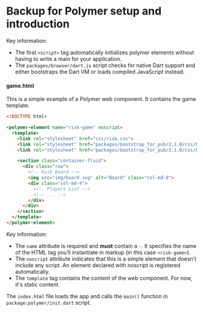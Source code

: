 # Backup for Polymer setup and introduction

Key information:
- The first `<script>` tag automatically initializes polymer elements without 
  having to write a main for your application.
- The `packages/browser/dart.js` script checks for native Dart support and
  either bootstraps the Dart VM or loads compiled JavaScript instead.


#### game.html

This is a simple example of a Polymer web component.
It contains the game template.

```HTML
<!DOCTYPE html>

<polymer-element name="risk-game" noscript>
  <template>
    <link rel="stylesheet" href="css/risk.css">
    <link rel="stylesheet" href="packages/bootstrap_for_pub/3.1.0/css/bootstrap.min.css">
    <link rel="stylesheet" href="packages/bootstrap_for_pub/3.1.0/css/bootstrap-theme.min.css">

    <section class="container-fluid">
      <div class="row">
        <!-- Risk Board -->
        <img src="img/board.svg" alt="Board" class="col-md-8">
        <div class="col-md-4">
          <!-- Players List -->
          <!-- ... -->
        </div>
      </div>
    </section>
  </template>
</polymer-element>
```

Key information:
* The `name`  attribute is required and **must** contain a `-`. 
  It specifies the name of the HTML tag you’ll instantiate in markup 
  (in this case `<risk-game>`).
* The `noscript` attribute indicates that this is a simple element 
  that doesn’t include any script. An element declared with noscript 
  is registered automatically.
* The `template` tag contains the content of the web component. For now,
  it's static content.

  
  
  
The `index.html` file loads the app and calls the `main()` function in `package:polymer/init.dart` script.
  